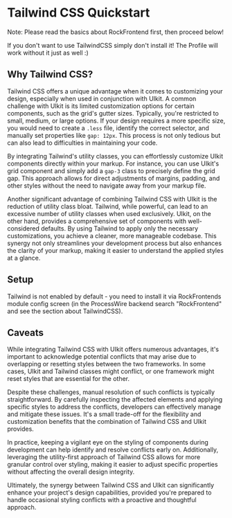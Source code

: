 # Tailwind CSS Quickstart

Note: Please read the basics about RockFrontend first, then proceed below!

<div class=uk-alert>If you don't want to use TailwindCSS simply don't install it! The Profile will work without it just as well :)</div>

## Why Tailwind CSS?

Tailwind CSS offers a unique advantage when it comes to customizing your design, especially when used in conjunction with UIkit. A common challenge with UIkit is its limited customization options for certain components, such as the grid's gutter sizes. Typically, you're restricted to small, medium, or large options. If your design requires a more specific size, you would need to create a `.less` file, identify the correct selector, and manually set properties like `gap: 12px`. This process is not only tedious but can also lead to difficulties in maintaining your code.

By integrating Tailwind's utility classes, you can effortlessly customize UIkit components directly within your markup. For instance, you can use UIkit's grid component and simply add a `gap-3` class to precisely define the grid gap. This approach allows for direct adjustments of margins, padding, and other styles without the need to navigate away from your markup file.

Another significant advantage of combining Tailwind CSS with UIkit is the reduction of utility class bloat. Tailwind, while powerful, can lead to an excessive number of utility classes when used exclusively. UIkit, on the other hand, provides a comprehensive set of components with well-considered defaults. By using Tailwind to apply only the necessary customizations, you achieve a cleaner, more manageable codebase. This synergy not only streamlines your development process but also enhances the clarity of your markup, making it easier to understand the applied styles at a glance.

## Setup

Tailwind is not enabled by default - you need to install it via RockFrontends module config screen (in the ProcessWire backend search "RockFrontend" and see the section about TailwindCSS).

## Caveats

While integrating Tailwind CSS with UIkit offers numerous advantages, it's important to acknowledge potential conflicts that may arise due to overlapping or resetting styles between the two frameworks. In some cases, UIkit and Tailwind classes might conflict, or one framework might reset styles that are essential for the other.

Despite these challenges, manual resolution of such conflicts is typically straightforward. By carefully inspecting the affected elements and applying specific styles to address the conflicts, developers can effectively manage and mitigate these issues. It's a small trade-off for the flexibility and customization benefits that the combination of Tailwind CSS and UIkit provides.

In practice, keeping a vigilant eye on the styling of components during development can help identify and resolve conflicts early on. Additionally, leveraging the utility-first approach of Tailwind CSS allows for more granular control over styling, making it easier to adjust specific properties without affecting the overall design integrity.

Ultimately, the synergy between Tailwind CSS and UIkit can significantly enhance your project's design capabilities, provided you're prepared to handle occasional styling conflicts with a proactive and thoughtful approach.
